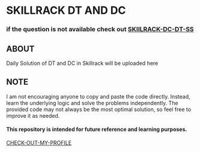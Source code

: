 
# SKILLRACK DT AND DC

### if the question is not available check out [SKIILRACK-DC-DT-SS](https://github.com/ashwinn-si/Skillrack-DC-DT-SS)


## ABOUT
Daily Solution of DT and DC in Skillrack will be uploaded here

## NOTE
I am not encouraging anyone to copy and paste the code directly. Instead, learn the underlying logic and solve the problems independently. The provided code may not always be the most optimal solution, so feel free to improve it as needed.

#### This repository is intended for future reference and learning purposes. 

[CHECK-OUT-MY-PROFILE](https://www.skillrack.com/faces/resume.xhtml?id=447677&key=ashwin_sii)
